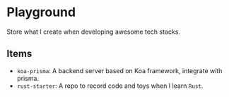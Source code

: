 # Playground

Store what I create when developing awesome tech stacks.

## Items

- `koa-prisma`: A backend server based on Koa framework, integrate with prisma.
- `rust-starter`: A repo to record code and toys when I learn `Rust`.

